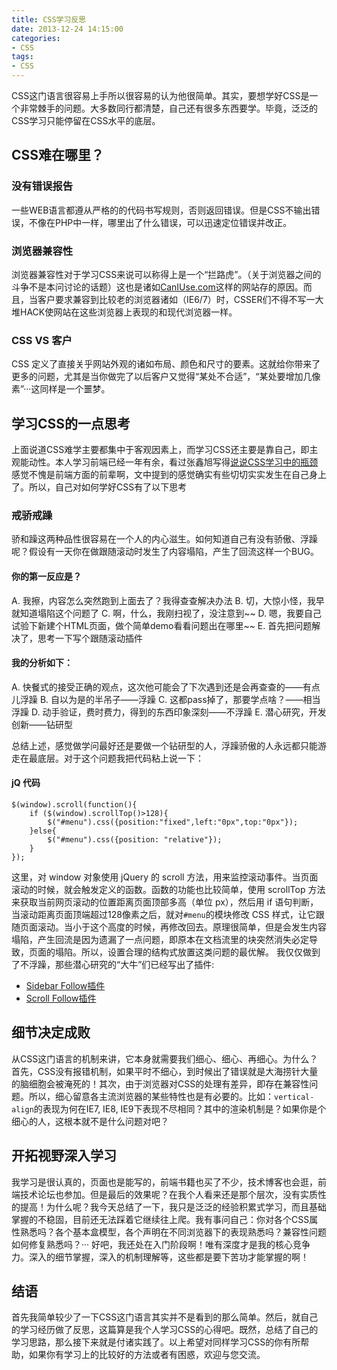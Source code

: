 ```yaml
---
title: CSS学习反思
date: 2013-12-24 14:15:00
categories:
- CSS
tags:
- CSS
---
```


CSS这门语言很容易上手所以很容易的认为他很简单。其实，要想学好CSS是一个非常棘手的问题。大多数同行都清楚，自己还有很多东西要学。毕竟，泛泛的CSS学习只能停留在CSS水平的底层。

<!--more-->

## CSS难在哪里？
### 没有错误报告
一些WEB语言都遵从严格的的代码书写规则，否则返回错误。但是CSS不输出错误，不像在PHP中一样，哪里出了什么错误，可以迅速定位错误并改正。

### 浏览器兼容性
浏览器兼容性对于学习CSS来说可以称得上是一个“拦路虎”。（关于浏览器之间的斗争不是本问讨论的话题）这也是诸如[CanIUse.com](http://caniuse.com/)这样的网站存的原因。而且，当客户要求兼容到比较老的浏览器诸如（IE6/7）时，CSSER们不得不写一大堆HACK使网站在这些浏览器上表现的和现代浏览器一样。

### CSS VS 客户
CSS 定义了直接关乎网站外观的诸如布局、颜色和尺寸的要素。这就给你带来了更多的问题，尤其是当你做完了以后客户又觉得“某处不合适”，“某处要增加几像素”···这同样是一个噩梦。

## 学习CSS的一点思考
上面说道CSS难学主要都集中于客观因素上，而学习CSS还主要是靠自己，即主观能动性。本人学习前端已经一年有余，看过张鑫旭写得[说说CSS学习中的瓶颈](http://www.zhangxinxu.com/wordpress/2012/07/bottleneck-css-study/comment-page-1/#comments)感觉不愧是前端方面的前辈啊，文中提到的感觉确实有些切切实实发生在自己身上了。所以，自己对如何学好CSS有了以下思考
### 戒骄戒躁
骄和躁这两种品性很容易在一个人的内心滋生。如何知道自己有没有骄傲、浮躁呢？假设有一天你在做跟随滚动时发生了内容塌陷，产生了回流这样一个BUG。
#### 你的第一反应是？
A. 我擦，内容怎么突然跑到上面去了？我得查查解决办法
B. 切，大惊小怪，我早就知道塌陷这个问题了
C. 啊，什么，我刚扫视了，没注意到~~
D. 嗯，我要自己试验下新建个HTML页面，做个简单demo看看问题出在哪里~~
E. 首先把问题解决了，思考一下写个跟随滚动插件

#### 我的分析如下：
A. 快餐式的接受正确的观点，这次他可能会了下次遇到还是会再查查的——有点儿浮躁
B. 自以为是的半吊子——浮躁
C. 这都pass掉了，那要学点啥？——相当浮躁
D. 动手验证，费时费力，得到的东西印象深刻——不浮躁
E. 潜心研究，开发创新——钻研型

总结上述，感觉做学问最好还是要做一个钻研型的人，浮躁骄傲的人永远都只能游走在最底层。对于这个问题我把代码粘上说一下：
#### jQ 代码

    $(window).scroll(function(){
    	if ($(window).scrollTop()>128){
    	    $("#menu").css({position:"fixed",left:"0px",top:"0px"});
    	}else{
    	    $("#menu").css({position: "relative"}); 
    	}
    });

这里，对 window 对象使用 jQuery 的 scroll 方法，用来监控滚动事件。当页面滚动的时候，就会触发定义的函数。函数的功能也比较简单，使用 scrollTop 方法来获取当前网页滚动的位置距离页面顶部多高（单位 px），然后用 if 语句判断，当滚动距离页面顶端超过128像素之后，就对`#menu`的模块修改 CSS 样式，让它跟随页面滚动。当小于这个高度的时候，再修改回去。原理很简单，但是会发生内容塌陷，产生回流是因为遗漏了一点问题，即原本在文档流里的块突然消失必定导致，页面的塌陷。所以，设置合理的结构式放置这类问题的最优解。
我仅仅做到了不浮躁，那些潜心研究的“大牛”们已经写出了插件:

- [Sidebar Follow插件](http://www.neoease.com/sidebar-follow-scrolling-section/)
- [Scroll Follow插件](http://kitchen.net-perspective.com/open-source/scroll-follow/)

## 细节决定成败

从CSS这门语言的机制来讲，它本身就需要我们细心、细心、再细心。为什么？首先，CSS没有报错机制，如果平时不细心，到时候出了错误就是大海捞针大量的脑细胞会被淹死的！其次，由于浏览器对CSS的处理有差异，即存在兼容性问题。所以，细心留意各主流浏览器的某些特性也是有必要的。比如：`vertical-align`的表现为何在IE7, IE8, IE9下表现不尽相同？其中的渲染机制是？如果你是个细心的人，这根本就不是什么问题对吧？

## 开拓视野深入学习
我学习是很认真的，页面也是能写的，前端书籍也买了不少，技术博客也会逛，前端技术论坛也参加。但是最后的效果呢？在我个人看来还是那个层次，没有实质性的提高！为什么呢？我今天总结了一下，我只是泛泛的经验积累式学习，而且基础掌握的不稳固，目前还无法踩着它继续往上爬。我有事问自己：你对各个CSS属性熟悉吗？各个基本盒模型，各个声明在不同浏览器下的表现熟悉吗？兼容性问题如何修复熟悉吗？···
好吧，我还处在入门阶段啊！唯有深度才是我的核心竞争力。深入的细节掌握，深入的机制理解等，这些都是要下苦功才能掌握的啊！

## 结语
首先我简单较少了一下CSS这门语言其实并不是看到的那么简单。然后，就自己的学习经历做了反思，这篇算是我个人学习CSS的心得吧。既然，总结了自己的学习思路，那么接下来就是付诸实践了。以上希望对同样学习CSS的你有所帮助，如果你有学习上的比较好的方法或者有困惑，欢迎与您交流。